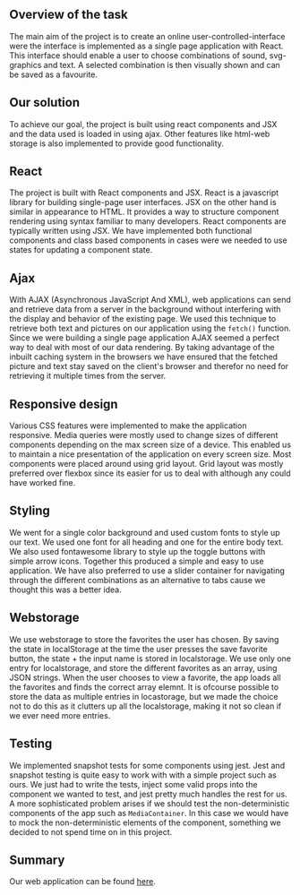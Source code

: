 ## Overview of the task

The main aim of the project is to create an online user-controlled-interface were the interface is implemented as 
a single page application with React. This interface should enable a user to choose combinations of sound, svg-graphics 
and text. A selected combination is then visually shown and can be saved as a favourite. 


## Our solution

To achieve our goal, the project is built using react components and JSX and the data used is loaded in using ajax. 
Other features like html-web storage is also implemented to provide good functionality.


## React

The project is built with React components and JSX. React is a javascript library for building single-page
user interfaces. JSX on the other hand is similar in appearance to HTML. It provides a way to structure component 
rendering using syntax familiar to many developers. React components are typically written using JSX. We 
have implemented both functional components and class based components in cases were we 
needed to use states for updating a component state. 

## Ajax

With AJAX (Asynchronous JavaScript And XML), web applications can send and retrieve data from a server 
in the background without interfering with the display and behavior of the existing page. We used this technique to 
retrieve both text and pictures on our application using the `fetch()` function. Since we were building a single page 
application AJAX seemed a perfect way to deal with most of our data rendering. By taking advantage of the inbuilt 
caching system in the browsers we have ensured that the fetched picture and text stay saved on the client's browser 
and therefor no need for retrieving it multiple times from the server.  


## Responsive design

Various CSS features were implemented to make the application responsive. Media queries were mostly used to change sizes 
of different components depending on the max screen size of a device. This enabled us to maintain a nice presentation of
the application on every screen size. Most components were placed around using grid layout. Grid layout was mostly preferred 
over flexbox since its easier for us to deal with although any could have worked fine.


## Styling

We went for a single color background and used custom fonts to style up our text. We used one font for all heading and 
one for the entire body text. We also used fontawesome library to style up the toggle buttons with simple arrow icons.
Together this produced a simple and easy to use application. We have  also preferred to use a slider container for 
navigating through the different combinations as an alternative to tabs cause we thought this was a better idea. 


## Webstorage

We use webstorage to store the favorites the user has chosen. By saving the state in localStorage at the time
the user presses the save favorite button, the state + the input name is stored in localstorage. We use only
one entry for localstorage, and store the different favorites as an array, using JSON strings. When the user
chooses to view a favorite, the app loads all the favorites and finds the correct array elemnt. It is ofcourse 
possible to store the data as multiple entries in locastorage, but we made the choice not to do this as it clutters
up all the localstorage, making it not so clean if we ever need more entries. 

## Testing

We implemented snapshot tests for some components using jest. Jest and snapshot testing is quite easy to work
with with a simple project such as ours. We just had to write the tests, inject some valid props into the component
we wanted to test, and jest pretty much handles the rest for us. A more sophisticated problem arises if we 
should test the non-deterministic components of the app such as `MediaContainer`. In this case we would 
have to mock the non-deterministic elements of the component, something we decided to not spend time on in this project.


## Summary

Our web application can be found [here](https://it2810-30.idi.ntnu.no/prosjekt2/index.html).

